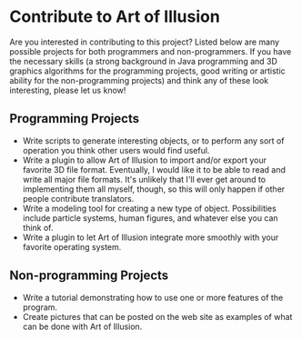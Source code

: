 # Contribute to Art of Illusion


Are you interested in contributing to this project? Listed below are many possible projects for both programmers and non-programmers. If you have the necessary skills (a strong background in Java programming and 3D graphics algorithms for the programming projects, good writing or artistic ability for the non-programming projects) and think any of these look interesting, please let us know!

## Programming Projects

* Write scripts to generate interesting objects, or to perform any sort of operation you think other users would find useful.
* Write a plugin to allow Art of Illusion to import and/or export your favorite 3D file format. Eventually, I would like it to be able to read and write all major file formats. It's unlikely that I'll ever get around to implementing them all myself, though, so this will only happen if other people contribute translators.
* Write a modeling tool for creating a new type of object. Possibilities include particle systems, human figures, and whatever else you can think of.
* Write a plugin to let Art of Illusion integrate more smoothly with your favorite operating system.

## Non-programming Projects

* Write a tutorial demonstrating how to use one or more features of the program.
* Create pictures that can be posted on the web site as examples of what can be done with Art of Illusion.